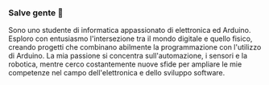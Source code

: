 ### Salve gente 👋

Sono uno studente di informatica appassionato di elettronica ed Arduino. 
Esploro con entusiasmo l'intersezione tra il mondo digitale e quello fisico, creando progetti che combinano abilmente la programmazione con l'utilizzo di Arduino. La mia passione si concentra sull'automazione, i sensori e la robotica, mentre cerco costantemente nuove sfide per ampliare le mie competenze nel campo dell'elettronica e dello sviluppo software.

<!--
**shokk47/shokk47** is a ✨ _special_ ✨ repository because its `README.md` (this file) appears on your GitHub profile.

Here are some ideas to get you started:

- 🔭 I’m currently working on ...
- 🌱 I’m currently learning ...
- 👯 I’m looking to collaborate on ...
- 🤔 I’m looking for help with ...
- 💬 Ask me about ...
- 📫 How to reach me: ...
- 😄 Pronouns: ...
- ⚡ Fun fact: ...
-->
